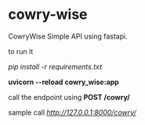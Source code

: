 # cowry-wise
CowryWise Simple API using fastapi.


to run it

*pip install -r requirements.txt*

**uvicorn --reload cowry_wise:app**

call the endpoint using  **POST /cowry/**

sample call *http://127.0.0.1:8000/cowry/*
